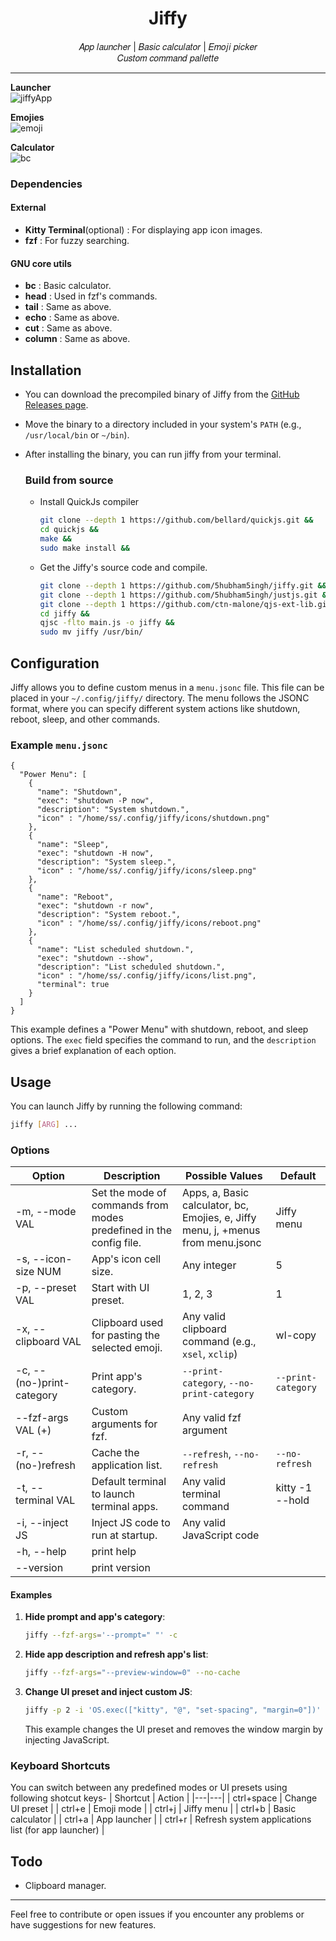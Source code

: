 <div align = center>
<h1 > Jiffy </h1>
𝐴𝑝𝑝 𝑙𝑎𝑢𝑛𝑐ℎ𝑒𝑟 | 𝐵𝑎𝑠𝑖𝑐 𝑐𝑎𝑙𝑐𝑢𝑙𝑎𝑡𝑜𝑟 | 𝐸𝑚𝑜𝑗𝑖 𝑝𝑖𝑐𝑘𝑒𝑟
   <br> 𝐶𝑢𝑠𝑡𝑜𝑚 𝑐𝑜𝑚𝑚𝑎𝑛𝑑 𝑝𝑎𝑙𝑙𝑒𝑡𝑡𝑒
</div>

---

**Launcher**
<br>
![jiffyApp](https://github.com/user-attachments/assets/870417da-0ad7-456d-97d0-571884f3ca00)
<br>

**Emojies**
<br>
![emoji](https://github.com/user-attachments/assets/049beca9-5769-42d4-892c-ac498dacafa1)
<br>

**Calculator**
<br>
![bc](https://github.com/user-attachments/assets/99d67870-8378-4988-8cef-38f3e16bc139)
<br>

### Dependencies
#### External
- **Kitty Terminal**(optional) : For displaying app icon images.
- **fzf** : For fuzzy searching.
#### GNU core utils
- **bc** : Basic calculator.
- **head** : Used in fzf's commands.
- **tail** : Same as above.
- **echo** : Same as above.
- **cut** : Same as above.
- **column** : Same as above.
  
## Installation

- You can download the precompiled binary of Jiffy from the [GitHub Releases page](https://github.com/5hubham5ingh/jiffy/releases).

- Move the binary to a directory included in your system's `PATH` (e.g., `/usr/local/bin` or `~/bin`).

- After installing the binary, you can run jiffy from your terminal.

  ### Build from source
  - Install QuickJs compiler
    ```bash
    git clone --depth 1 https://github.com/bellard/quickjs.git &&
    cd quickjs &&
    make &&
    sudo make install &&
    ```
  - Get the Jiffy's source code and compile.
    ```bash
    git clone --depth 1 https://github.com/5hubham5ingh/jiffy.git &&
    git clone --depth 1 https://github.com/5hubham5ingh/justjs.git &&
    git clone --depth 1 https://github.com/ctn-malone/qjs-ext-lib.git &&
    cd jiffy &&
    qjsc -flto main.js -o jiffy &&
    sudo mv jiffy /usr/bin/
    ```

## Configuration

Jiffy allows you to define custom menus in a `menu.jsonc` file. This file can be placed in your `~/.config/jiffy/` directory. The menu follows the JSONC format, where you can specify different system actions like shutdown, reboot, sleep, and other commands.

### Example `menu.jsonc`

```jsonc
{
  "Power Menu": [
    {
      "name": "Shutdown",
      "exec": "shutdown -P now",
      "description": "System shutdown.",
      "icon" : "/home/ss/.config/jiffy/icons/shutdown.png"
    },
    {
      "name": "Sleep",
      "exec": "shutdown -H now",
      "description": "System sleep.",
      "icon" : "/home/ss/.config/jiffy/icons/sleep.png"
    },
    {
      "name": "Reboot",
      "exec": "shutdown -r now",
      "description": "System reboot.",
      "icon" : "/home/ss/.config/jiffy/icons/reboot.png"
    },
    {
      "name": "List scheduled shutdown.",
      "exec": "shutdown --show",
      "description": "List scheduled shutdown.",
      "icon" : "/home/ss/.config/jiffy/icons/list.png",
      "terminal": true
    }
  ]
}
```

This example defines a "Power Menu" with shutdown, reboot, and sleep options. The `exec` field specifies the command to run, and the `description` gives a brief explanation of each option.

## Usage

You can launch Jiffy by running the following command:

```bash
jiffy [ARG] ...
```

### Options

| Option | Description | Possible Values | Default |
|---|---|---|---|
| -m, --mode VAL | Set the mode of commands from modes predefined in the config file. | Apps, a, Basic calculator, bc, Emojies, e, Jiffy menu, j, +menus from menu.jsonc | Jiffy menu |
| -s, --icon-size NUM | App's icon cell size. | Any integer | 5 |
| -p, --preset VAL | Start with UI preset. | 1, 2, 3 | 1 |
| -x, --clipboard VAL | Clipboard used for pasting the selected emoji. | Any valid clipboard command (e.g., `xsel`, `xclip`) | wl-copy |
| -c, --(no-)print-category | Print app's category. | `--print-category`, `--no-print-category` | `--print-category` |
| --fzf-args VAL (+) | Custom arguments for fzf. | Any valid fzf argument |  |
| -r, --(no-)refresh | Cache the application list. | `--refresh`, `--no-refresh` | `--no-refresh` |
| -t, --terminal VAL | Default terminal to launch terminal apps. | Any valid terminal command | kitty -1 --hold |
| -i, --inject JS | Inject JS code to run at startup. | Any valid JavaScript code |  |
| -h, --help | print help |  |
| --version | print version |  |

#### Examples

1. **Hide prompt and app's category**:

   ```bash
   jiffy --fzf-args='--prompt=" "' -c
   ```

2. **Hide app description and refresh app's list**:

   ```bash
   jiffy --fzf-args="--preview-window=0" --no-cache
   ```

3. **Change UI preset and inject custom JS**:

   ```bash
   jiffy -p 2 -i 'OS.exec(["kitty", "@", "set-spacing", "margin=0"])'
   ```

   This example changes the UI preset and removes the window margin by injecting JavaScript.

### Keyboard Shortcuts
You can switch between any predefined modes or UI presets using following shotcut keys-
| Shortcut | Action |
|---|---|
| ctrl+space | Change UI preset |
| ctrl+e | Emoji mode |
| ctrl+j | Jiffy menu |
| ctrl+b | Basic calculator |
| ctrl+a | App launcher |
| ctrl+r | Refresh system applications list (for app launcher) |


## Todo
- Clipboard manager.

---

Feel free to contribute or open issues if you encounter any problems or have suggestions for new features.
